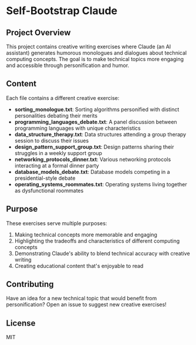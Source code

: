 # Self-Bootstrap Claude

## Project Overview
This project contains creative writing exercises where Claude (an AI assistant) generates humorous monologues and dialogues about technical computing concepts. The goal is to make technical topics more engaging and accessible through personification and humor.

## Content
Each file contains a different creative exercise:

- **sorting_monologue.txt**: Sorting algorithms personified with distinct personalities debating their merits
- **programming_languages_debate.txt**: A panel discussion between programming languages with unique characteristics
- **data_structure_therapy.txt**: Data structures attending a group therapy session to discuss their issues
- **design_pattern_support_group.txt**: Design patterns sharing their struggles in a weekly support group
- **networking_protocols_dinner.txt**: Various networking protocols interacting at a formal dinner party
- **database_models_debate.txt**: Database models competing in a presidential-style debate 
- **operating_systems_roommates.txt**: Operating systems living together as dysfunctional roommates

## Purpose
These exercises serve multiple purposes:
1. Making technical concepts more memorable and engaging
2. Highlighting the tradeoffs and characteristics of different computing concepts
3. Demonstrating Claude's ability to blend technical accuracy with creative writing
4. Creating educational content that's enjoyable to read

## Contributing
Have an idea for a new technical topic that would benefit from personification? Open an issue to suggest new creative exercises!

## License
MIT